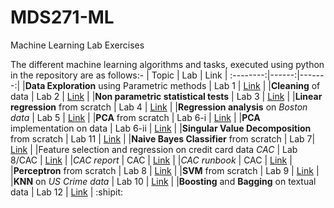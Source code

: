 # MDS271-ML

Machine Learning Lab Exercises

The different machine learning algorithms and tasks, executed using python in the repository are as follows:-
|  Topic  | Lab | Link |
:--------:|------:|-------:|
|**Data Exploration** using Parametric methods | Lab 1 | [Link](https://github.com/ipshitag/MDS271-ML/blob/main/ML_LAB_1.ipynb) |
|**Cleaning** of data | Lab 2 | [Link](https://github.com/ipshitag/MDS271-ML/blob/main/ML_LAB_2.ipynb) |
|**Non parametric statistical tests** | Lab 3 | [Link](https://github.com/ipshitag/MDS271-ML/blob/main/ML_LAB_3.ipynb) |
|**Linear regression** from scratch | Lab 4 | [Link](https://github.com/ipshitag/MDS271-ML/blob/main/ML_LAB_4.ipynb) |
|**Regression analysis** on *Boston data* | Lab 5 | [Link](https://github.com/ipshitag/MDS271-ML/blob/main/ML_LAB_5.ipynb) |
|**PCA** from scratch | Lab 6-i | [Link](https://github.com/ipshitag/MDS271-ML/blob/main/ML_Lab_6(1).ipynb) |
|**PCA** implementation on data | Lab 6-ii | [Link](https://github.com/ipshitag/MDS271-ML/blob/main/ML_Lab_6(2).ipynb) |
|**Singular Value Decomposition** from scratch | Lab 11 | [Link](https://github.com/ipshitag/MDS271-ML/blob/main/ML_LAB_11.ipynb) |
|**Naive Bayes Classifier** from scratch | Lab 7| [Link](https://github.com/ipshitag/MDS271-ML/blob/main/ML_LAB_7.ipynb) |
|Feature selection and regression on credit card data *CAC* | Lab 8/CAC | [Link](https://github.com/ipshitag/MDS271-ML/blob/main/ML_CAC.ipynb) |
|*CAC report* | CAC | [Link](https://github.com/ipshitag/MDS271-ML/blob/main/ML_CAC%20report.pdf) |
|*CAC runbook* | CAC | [Link](https://github.com/ipshitag/MDS271-ML/blob/main/ML_CAC_Run_Book.ipynb) |
|**Perceptron** from scratch | Lab 8 | [Link](https://github.com/ipshitag/MDS271-ML/blob/main/ML_LAB_8.ipynb) |
|**SVM** from scratch | Lab 9 | [Link](https://github.com/ipshitag/MDS271-ML/blob/main/ML_LAB_9.ipynb) |
|**KNN** on *US Crime data* | Lab 10 | [Link](https://github.com/ipshitag/MDS271-ML/blob/main/ML_LAB_10.ipynb) |
|**Boosting** and **Bagging** on textual data | Lab 12 | [Link](https://github.com/ipshitag/MDS271-ML/blob/main/ML_LAB_12.ipynb) |
:shipit:

